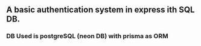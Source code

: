 ## A basic authentication system in express ith SQL DB.

### DB Used is postgreSQL (neon DB) with prisma as ORM
